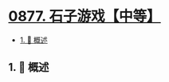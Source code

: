 # [0877. 石子游戏【中等】](https://github.com/Tdahuyou/TNotes.leetcode/tree/main/notes/0877.%20%E7%9F%B3%E5%AD%90%E6%B8%B8%E6%88%8F%E3%80%90%E4%B8%AD%E7%AD%89%E3%80%91)

<!-- region:toc -->

- [1. 📝 概述](#1--概述)

<!-- endregion:toc -->

## 1. 📝 概述
